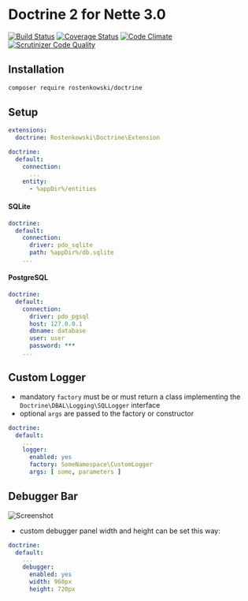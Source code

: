 # Doctrine 2 for Nette 3.0

[![Build Status](https://travis-ci.org/rostenkowski/doctrine.svg?branch=master)](https://travis-ci.org/rostenkowski/doctrine)
[![Coverage Status](https://coveralls.io/repos/github/rostenkowski/doctrine/badge.svg)](https://coveralls.io/github/rostenkowski/doctrine)
[![Code Climate](https://codeclimate.com/github/rostenkowski/doctrine/badges/gpa.svg)](https://codeclimate.com/github/rostenkowski/doctrine)
[![Scrutinizer Code Quality](https://scrutinizer-ci.com/g/rostenkowski/doctrine/badges/quality-score.png?b=master)](https://scrutinizer-ci.com/g/rostenkowski/doctrine/?branch=master)


## Installation

```bash
composer require rostenkowski/doctrine
```
## Setup

```yaml
extensions: 
  doctrine: Rostenkowski\Doctrine\Extension

doctrine:
  default:
    connection:
      ...
    entity: 
      - %appDir%/entities 
```
#### SQLite   
```yaml
doctrine:
  default:
    connection:
      driver: pdo_sqlite 
      path: %appDir%/db.sqlite 
    ... 
```

#### PostgreSQL 
```yaml
doctrine:
  default:
    connection:
      driver: pdo_pgsql
      host: 127.0.0.1  
      dbname: database
      user: user
      password: ***
    ...
```

## Custom Logger 

- mandatory `factory` must be or must return a class implementing the `Doctrine\DBAL\Logging\SQLLogger` interface
- optional `args` are passed to the factory or constructor

```yaml
doctrine:
  default:
    ...
    logger:
      enabled: yes
      factory: SomeNamespace\CustomLogger 
      args: [ some, parameters ]        
```
## Debugger Bar

![Screenshot](https://cdn.pbrd.co/images/GNMxfwu.png)

- custom debugger panel width and height can be set this way: 

```yaml
doctrine:
  default:
    ...
    debugger:
      enabled: yes
      width: 960px
      height: 720px
```
